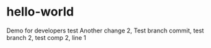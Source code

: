 # hello-world

Demo for developers test
Another change 2, Test branch commit, test branch 2, test comp 2, line 1
